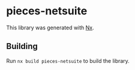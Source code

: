 # pieces-netsuite

This library was generated with [Nx](https://nx.dev).

## Building

Run `nx build pieces-netsuite` to build the library.
